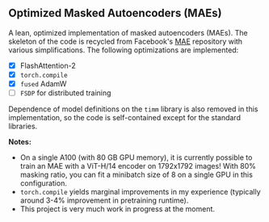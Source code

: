 ## Optimized Masked Autoencoders (MAEs)

A lean, optimized implementation of masked autoencoders (MAEs). The skeleton of the code is recycled from Facebook's [MAE](https://github.com/facebookresearch/mae) repository with various simplifications. The following optimizations are implemented:

- [x] FlashAttention-2
- [x] `torch.compile`
- [x] `fused` AdamW
- [ ] `FSDP` for distributed training

Dependence of model definitions on the `timm` library is also removed in this implementation, so the code is self-contained except for the standard libraries.

**Notes:**

- On a single A100 (with 80 GB GPU memory), it is currently possible to train an MAE with a ViT-H/14 encoder on 1792x1792 images! With 80% masking ratio, you can fit a minibatch size of 8 on a single GPU in this configuration.
- `torch.compile` yields marginal improvements in my experience (typically around 3-4% improvement in pretraining runtime).
- This project is very much work in progress at the moment.

